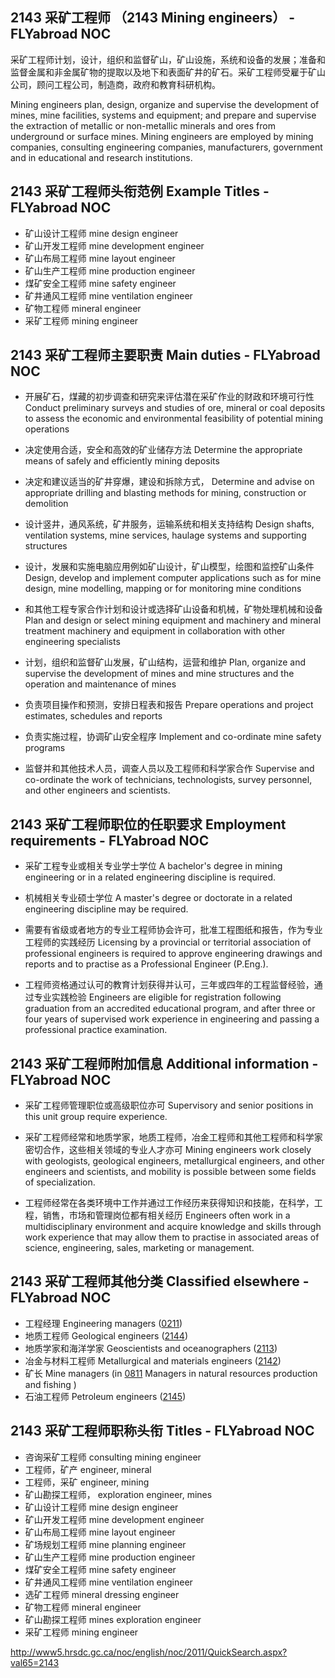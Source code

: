 ## 2143 采矿工程师 （2143 Mining engineers） - FLYabroad NOC

采矿工程师计划，设计，组织和监督矿山，矿山设施，系统和设备的发展；准备和监督金属和非金属矿物的提取以及地下和表面矿井的矿石。采矿工程师受雇于矿山公司，顾问工程公司，制造商，政府和教育科研机构。

Mining engineers plan, design, organize and supervise the development of mines, mine facilities, systems and equipment; and prepare and supervise the extraction of metallic or non-metallic minerals and ores from underground or surface mines. Mining engineers are employed by mining companies, consulting engineering companies, manufacturers, government and in educational and research institutions.

## 2143 采矿工程师头衔范例 Example Titles - FLYabroad NOC

* 矿山设计工程师 mine design engineer
* 矿山开发工程师 mine development engineer
* 矿山布局工程师 mine layout engineer
* 矿山生产工程师 mine production engineer
* 煤矿安全工程师 mine safety engineer
* 矿井通风工程师 mine ventilation engineer
* 矿物工程师 mineral engineer
* 采矿工程师 mining engineer

## 2143 采矿工程师主要职责 Main duties - FLYabroad NOC

* 开展矿石，煤藏的初步调查和研究来评估潜在采矿作业的财政和环境可行性
Conduct preliminary surveys and studies of ore, mineral or coal deposits to assess the economic and environmental feasibility of potential mining operations

* 决定使用合适，安全和高效的矿业储存方法
Determine the appropriate means of safely and efficiently mining deposits

* 决定和建议适当的矿井穿爆，建设和拆除方式，
Determine and advise on appropriate drilling and blasting methods for mining, construction or demolition

* 设计竖井，通风系统，矿井服务，运输系统和相关支持结构
Design shafts, ventilation systems, mine services, haulage systems and supporting structures

* 设计，发展和实施电脑应用例如矿山设计，矿山模型，绘图和监控矿山条件
Design, develop and implement computer applications such as for mine design, mine modelling, mapping or for monitoring mine conditions

* 和其他工程专家合作计划和设计或选择矿山设备和机械，矿物处理机械和设备
Plan and design or select mining equipment and machinery and mineral treatment machinery and equipment in collaboration with other engineering specialists

* 计划，组织和监督矿山发展，矿山结构，运营和维护
Plan, organize and supervise the development of mines and mine structures and the operation and maintenance of mines

* 负责项目操作和预测，安排日程表和报告
Prepare operations and project estimates, schedules and reports

* 负责实施过程，协调矿山安全程序
Implement and co-ordinate mine safety programs

* 监督并和其他技术人员，调查人员以及工程师和科学家合作
Supervise and co-ordinate the work of technicians, technologists, survey personnel, and other engineers and scientists.
 
## 2143 采矿工程师职位的任职要求 Employment requirements - FLYabroad NOC

* 采矿工程专业或相关专业学士学位
A bachelor's degree in mining engineering or in a related engineering discipline is required.

* 机械相关专业硕士学位
A master's degree or doctorate in a related engineering discipline may be required.

* 需要有省级或者地方的专业工程师协会许可，批准工程图纸和报告，作为专业工程师的实践经历
Licensing by a provincial or territorial association of professional engineers is required to approve engineering drawings and reports and to practise as a Professional Engineer (P.Eng.).

* 工程师资格通过认可的教育计划获得并认可，三年或四年的工程监督经验，通过专业实践检验
Engineers are eligible for registration following graduation from an accredited educational program, and after three or four years of supervised work experience in engineering and passing a professional practice examination.

## 2143 采矿工程师附加信息 Additional information - FLYabroad NOC

* 采矿工程师管理职位或高级职位亦可
Supervisory and senior positions in this unit group require experience.

* 采矿工程师经常和地质学家，地质工程师，冶金工程师和其他工程师和科学家密切合作，这些相关领域的专业人才亦可
Mining engineers work closely with geologists, geological engineers, metallurgical engineers, and other engineers and scientists, and mobility is possible between some fields of specialization.

* 工程师经常在各类环境中工作并通过工作经历来获得知识和技能，在科学，工程，销售，市场和管理岗位都有相关经历
Engineers often work in a multidisciplinary environment and acquire knowledge and skills through work experience that may allow them to practise in associated areas of science, engineering, sales, marketing or management.

## 2143 采矿工程师其他分类 Classified elsewhere - FLYabroad NOC

* 工程经理 Engineering managers ([0211](0211))
* 地质工程师 Geological engineers ([2144](2144))
* 地质学家和海洋学家 Geoscientists and oceanographers ([2113](2113))
* 冶金与材料工程师 Metallurgical and materials engineers ([2142](2142))
* 矿长 Mine managers (in [0811](0811) Managers in natural resources production and fishing )
* 石油工程师 Petroleum engineers ([2145](2145))

## 2143 采矿工程师职称头衔 Titles - FLYabroad NOC

* 咨询采矿工程师 consulting mining engineer
* 工程师，矿产 engineer, mineral
* 工程师，采矿 engineer, mining
* 矿山勘探工程师， exploration engineer, mines
* 矿山设计工程师 mine design engineer
* 矿山开发工程师 mine development engineer
* 矿山布局工程师 mine layout engineer
* 矿场规划工程师 mine planning engineer
* 矿山生产工程师 mine production engineer
* 煤矿安全工程师 mine safety engineer
* 矿井通风工程师 mine ventilation engineer
* 选矿工程师 mineral dressing engineer
* 矿物工程师 mineral engineer
* 矿山勘探工程师 mines exploration engineer
* 采矿工程师 mining engineer

http://www5.hrsdc.gc.ca/noc/english/noc/2011/QuickSearch.aspx?val65=2143